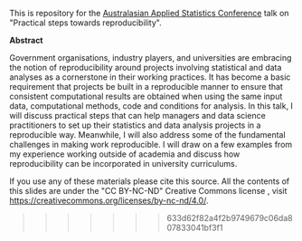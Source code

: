 This is repository for the [Australasian Applied Statistics Conference](https://aasc2022.netlify.app/programme/) talk on  "Practical steps towards reproducibility". 

**Abstract**

Government organisations, industry players, and universities are embracing the notion of reproducibility around projects involving statistical and data analyses as a cornerstone in their working practices. It has become a basic requirement that projects be built in a reproducible manner to ensure that consistent computational results are obtained when using the same input data, computational methods, code and conditions for analysis. In this talk, I will discuss practical steps that can help managers and data science practitioners to set up their statistics and data analysis projects in a reproducible way. Meanwhile, I will also address some of the fundamental challenges in making work reproducible. I will draw on a few examples from my experience working outside of academia and discuss how reproducibility can be incorporated in university curriculums.


If you use any of these materials please cite this source. All the contents of this slides are under the "CC BY-NC-ND" Creative Commons license , visit https://creativecommons.org/licenses/by-nc-nd/4.0/.
>>>>>>> 633d62f82a4f2b9749679c06da807833041bf3f1
